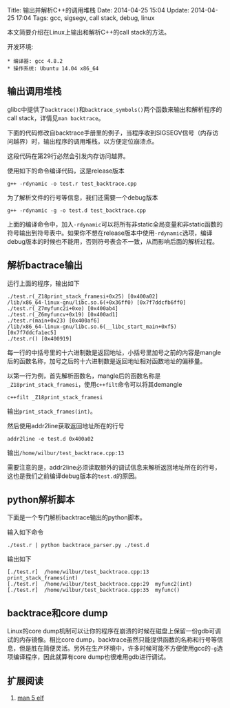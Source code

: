 Title: 输出并解析C++的调用堆栈
Date: 2014-04-25 15:04
Update: 2014-04-25 17:04
Tags: gcc, sigsegv, call stack, debug, linux

[1]: http://man7.org/linux/man-pages/man5/elf.5.html

本文简要介绍在Linux上输出和解析C++的call stack的方法。

开发环境:

    * 编译器: gcc 4.8.2
    * 操作系统: Ubuntu 14.04 x86_64

## 输出调用堆栈
glibc中提供了`backtrace()`和`backtrace_symbols()`两个函数来输出和解析程序的call stack，详情见`man backtrace`。

下面的代码修改自backtrace手册里的例子，当程序收到SIGSEGV信号（内存访问越界）时，输出程序的调用堆栈，以方便定位崩溃点。

<script src="https://gist.github.com/mawenbao/11278165.js"></script>

这段代码在第29行必然会引发内存访问越界。

使用如下的命令编译代码，这是release版本

    g++ -rdynamic -o test.r test_backtrace.cpp

为了解析文件的行号等信息，我们还需要一个debug版本

    g++ -rdynamic -g -o test.d test_backtrace.cpp

上面的编译命令中，加入`-rdynamic`可以将所有非static全局变量和非static函数的符号输出到符号表中。如果你不想在release版本中使用`-rdynamic`选项，编译debug版本的时候也不能用，否则符号表会不一致，从而影响后面的解析过程。

## 解析bactrace输出
运行上面的程序，输出如下

    ./test.r(_Z18print_stack_framesi+0x25) [0x400a02]
    /lib/x86_64-linux-gnu/libc.so.6(+0x36ff0) [0x7f7ddcfb6ff0]
    ./test.r(_Z7myfunc2i+0xe) [0x400ab4]
    ./test.r(_Z6myfuncv+0x19) [0x400ad1]
    ./test.r(main+0x23) [0x400af6]
    /lib/x86_64-linux-gnu/libc.so.6(__libc_start_main+0xf5) [0x7f7ddcfa1ec5]
    ./test.r() [0x400919]

每一行的中括号里的十六进制数是返回地址，小括号里加号之前的内容是mangle后的函数名称，加号之后的十六进制数是返回地址相对函数地址的偏移量。

以第一行为例，首先解析函数名，mangle后的函数名称是`_Z18print_stack_framesi`，使用`c++filt`命令可以将其demangle

    c++filt _Z18print_stack_framesi

输出`print_stack_frames(int)`。

然后使用addr2line获取返回地址所在的行号

    addr2line -e test.d 0x400a02

输出`/home/wilbur/test_backtrace.cpp:13`

需要注意的是，addr2line必须读取额外的调试信息来解析返回地址所在的行号，这也是我们之前编译debug版本的`test.d`的原因。

## python解析脚本
下面是一个专门解析backtrace输出的python脚本。

<script src="https://gist.github.com/mawenbao/11282888.js"></script>

输入如下命令

    ./test.r | python backtrace_parser.py ./test.d

输出如下

    [./test.r]  /home/wilbur/test_backtrace.cpp:13  print_stack_frames(int)
    [./test.r]  /home/wilbur/test_backtrace.cpp:29  myfunc2(int)
    [./test.r]  /home/wilbur/test_backtrace.cpp:35  myfunc()

## backtrace和core dump
Linux的core dump机制可以让你的程序在崩溃的时候在磁盘上保留一份gdb可调试的内存镜像。相比core dump，backtrace虽然只能提供函数的名称和行号等信息，但是胜在简便灵活。另外在生产环境中，许多时候可能不方便使用gcc的`-g`选项编译程序，因此就算有core dump也很难用gdb进行调试。

## 扩展阅读

1. [man 5 elf][1]

